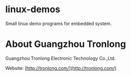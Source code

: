 # linux-demos
Small linux demo programs for embedded system.

# About Guangzhou Tronlong

Guangzhou Tronlong Electronic Technology Co.,Ltd.

Website: [http://tronlong.com/](http://tronlong.com/)
